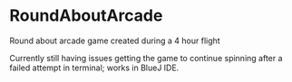 # RoundAboutArcade
 Round about arcade game created during a 4 hour flight

Currently still having issues getting the game to continue spinning after a
failed attempt in terminal; works in BlueJ IDE.
